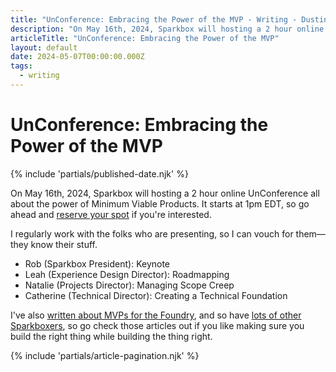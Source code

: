 ```yaml
---
title: "UnConference: Embracing the Power of the MVP - Writing - Dustin Whisman"
description: "On May 16th, 2024, Sparkbox will hosting a 2 hour online UnConference all about the power of Minimum Viable Products. Check it out if you can!"
articleTitle: "UnConference: Embracing the Power of the MVP"
layout: default
date: 2024-05-07T00:00:00.000Z
tags:
  - writing
---
```


# UnConference: Embracing the Power of the MVP

{% include 'partials/published-date.njk' %}

On May 16th, 2024, Sparkbox will hosting a 2 hour online UnConference all about the power of Minimum Viable Products. It starts at 1pm EDT, so go ahead and [reserve your spot](https://www.eventbrite.com/e/embracing-the-power-of-the-mvp-tickets-880365024487) if you're interested.

I regularly work with the folks who are presenting, so I can vouch for them—they know their stuff.

- Rob (Sparkbox President): Keynote
- Leah (Experience Design Director): Roadmapping
- Natalie (Projects Director): Managing Scope Creep
- Catherine (Technical Director): Creating a Technical Foundation

I've also [written about MVPs for the Foundry](https://sparkbox.com/foundry/MVP_mindset_progressive_enhancement_minimum_viable_experience_MVP_process_and_tooling_decisions), and so have [lots of other Sparkboxers](https://sparkbox.com/foundry/category/mvp), so go check those articles out if you like making sure you build the right thing while building the thing right.

{% include 'partials/article-pagination.njk' %}
